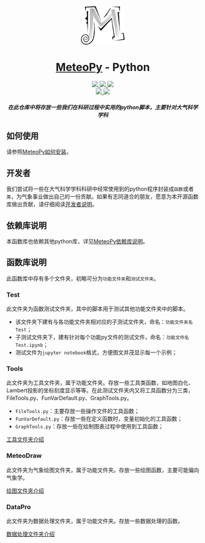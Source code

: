 <div align="center">
<!-- Title: -->
  <a href="https://gitee.com/MeteoTop/MeteoPy">
    <img src="./FigGallery/HEAD_log_1.png" height="100">
  </a>
  <h1><a href="https://gitee.com/MeteoTop/MeteoPy">MeteoPy</a> - Python</h1>
<!-- Labels: -->
  <!-- First row: -->
  <a href="https://gitee.com/MeteoTop/MeteoPy/blob/main/DEVELOPER.md">
    <img src="https://img.shields.io/badge/Contributions-Welcome-blue" height="20">
  </a>
  <a href="https://gitee.com/MeteoTop/MeteoPy/releases">
    <img src="https://img.shields.io/badge/MeteoPy-v0.0.2-brightgreen" height="20">
  </a>
  <a href="https://gitee.com/MeteoTop/MeteoPy/releases">
    <img src="https://img.shields.io/badge/Size-30KB-9cf" height="20">
  </a>
  <!-- Second row: -->
  <br>
  <a href="https://gitee.com/MeteoTop">
    <img src="https://img.shields.io/badge/Author-@MeteoTop-orange" height="20">
  </a>
  <a href="https://gitee.com/MeteoTop/MeteoPy">
    <img src="https://img.shields.io/badge/Last%20commit-2023--5--22-yellowgreen" height="20">
  </a>
  <!-- Short description: -->
  <h5>在此仓库中将存放一些我们在科研过程中实用的python脚本，主要针对大气科学学科</h5>
</div>

## 如何使用

请参照[MeteoPy如何安装](./DOWNLOAD.md)。

## 开发者

我们尝试将一些在大气科学学科科研中经常使用到的python程序封装成`函数`或者`类`，为气象事业做出自己的一份贡献。如果有志同道合的朋友，愿意为本开源函数库做出贡献，请仔细阅读[开发者说明](./DEVELOPER.md)。

## 依赖库说明

本函数库也依赖其他python库，详见[MeteoPy依赖库说明](./DEPENDENCE.md)。


## 函数库说明

此函数库中存有多个文件夹，初略可分为`功能文件夹`和`测试文件夹`。

### Test

此文件夹为函数测试文件夹，其中的脚本用于测试其他功能文件夹中的脚本。

+ 该文件夹下建有与各功能文件夹相对应的子测试文件夹，命名：`功能文件夹名Test`；
+ 子测试文件夹下，建有针对每个功能py文件的测试文件，命名：`功能文件名Test.ipynb`；
+ 测试文件为`jupyter notebook`格式，方便图文并茂显示每一个示例；

### Tools

此文件夹为工具文件夹，属于功能文件夹。存放一些工具类函数，如地图白化、Lambert投影的坐标刻度显示等等。在此测试文件夹内又将工具函数分为三类，FileTools.py、FunVarDefault.py、GraphTools.py。

+ `FileTools.py`：主要存放一些操作文件的工具函数；
+ `FunVarDefault.py`：存放一些在定义函数时，变量初始化的工具函数；
+ `GraphTools.py`：存放一些在绘制图表过程中使用到工具函数；

[工具文件夹介绍](./MeteoPy/Tools/README.md)

### MeteoDraw

此文件夹为气象绘图文件夹，属于功能文件夹。存放一些绘图函数，主要可能偏向气象学。

[绘图文件夹介绍](./MeteoPy/MeteoDraw/README.md)

### DataPro

此文件夹为数据处理文件夹，属于功能文件夹。存放一些数据处理的函数。

[数据处理文件夹介绍](./MeteoPy/DataPro/README.md)





